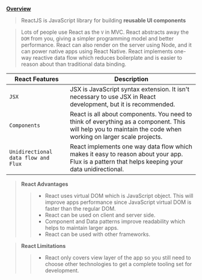 **[Overview](https://www.tutorialspoint.com/reactjs/reactjs_overview.htm)**

> ReactJS is JavaScript library for building **reusable UI components**

> Lots of people use React as the `V` in MVC. React abstracts away the `DOM` from you, giving a simpler programming model and better performance. React can also render on the server using Node, and it can power native apps using React Native. React implements one-way reactive data flow which reduces boilerplate and is easier to reason about than traditional data binding.

React Features | Description
-- | --
`JSX` | JSX is JavaScript syntax extension. It isn't necessary to use JSX in React development, but it is recommended.
`Components` | React is all about components. You need to think of everything as a component. This will help you to maintain the code when working on larger scale projects.
`Unidirectional data flow and Flux` | React implements one way data flow which makes it easy to reason about your app. Flux is a pattern that helps keeping your data unidirectional.

> **React Advantages**
>> * React uses virtual DOM which is JavaScript object. This will improve apps performance since JavaScript virtual DOM is faster than the regular DOM.
>> * React can be used on client and server side.
>> * Component and Data patterns improve readability which helps to maintain larger apps.
>> * React can be used with other frameworks.

> **React Limitations**
>> * React only covers view layer of the app so you still need to choose other technologies to get a complete tooling set for development.